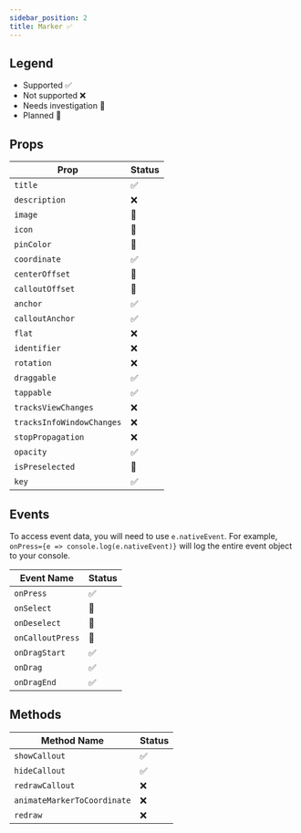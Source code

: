```yaml
---
sidebar_position: 2
title: Marker ✅
---
```


## Legend

- Supported ✅
- Not supported ❌
- Needs investigation 🤔
- Planned 🌲

## Props

| Prop                      | Status |
| ------------------------- | ------ |
| `title`                   | ✅     |
| `description`             | ❌     |
| `image`                   | 🌲     |
| `icon`                    | 🌲     |
| `pinColor`                | 🤔     |
| `coordinate`              | ✅     |
| `centerOffset`            | 🤔     |
| `calloutOffset`           | 🤔     |
| `anchor`                  | ✅     |
| `calloutAnchor`           | ✅     |
| `flat`                    | ❌     |
| `identifier`              | ❌     |
| `rotation`                | ❌     |
| `draggable`               | ✅     |
| `tappable`                | ✅     |
| `tracksViewChanges`       | ❌     |
| `tracksInfoWindowChanges` | ❌     |
| `stopPropagation`         | ❌     |
| `opacity`                 | ✅     |
| `isPreselected`           | 🤔     |
| `key`                     | ✅     |

## Events

To access event data, you will need to use `e.nativeEvent`. For example, `onPress={e => console.log(e.nativeEvent)}` will log the entire event object to your console.

| Event Name       | Status |
| ---------------- | ------ |
| `onPress`        | ✅     |
| `onSelect`       | 🤔     |
| `onDeselect`     | 🤔     |
| `onCalloutPress` | 🤔     |
| `onDragStart`    | ✅     |
| `onDrag`         | ✅     |
| `onDragEnd`      | ✅     |

## Methods

| Method Name                 | Status |
| --------------------------- | ------ |
| `showCallout`               | ✅     |
| `hideCallout`               | ✅     |
| `redrawCallout`             | ❌     |
| `animateMarkerToCoordinate` | ❌     |
| `redraw`                    | ❌     |
